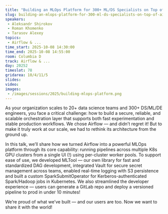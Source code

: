```yaml
---
title: "Building an MLOps Platform for 300+ ML/DS Specialists on Top of Airflow"
slug: building-an-mlops-platform-for-300-ml-ds-specialists-on-top-of-airflow
speakers:
 - Aleksandr Shirokov
 - Roman Khomenko
 - Tarasov Alexey
topics:
 - Airflow & ...
time_start: 2025-10-08 14:30:00
time_end: 2025-10-08 14:55:00
room: Columbia D
track: Airflow & ...
day: 20252
timeslot: 78
gridarea: 10/4/11/5
slides:
video:
images:
 - /images/sessions/2025/building-mlops-platform.png
---
```


As your organization scales to 20+ data science teams and 300+ DS/ML/DE engineers, you face a critical challenge: how to build a secure, reliable, and scalable orchestration layer that supports both fast experimentation and stable production workflows. We chose Airflow — and didn’t regret it! But to make it truly work at our scale, we had to rethink its architecture from the ground up.

In this talk, we’ll share how we turned Airflow into a powerful MLOps platform through its core capability: running pipelines across multiple K8s GPU clusters from a single UI (!) using per-cluster worker pools. To support ease of use, we developed MLTool — our own library for fast and standardized DAG development, integrated Vault for secure secret management across teams, enabled real-time logging with S3 persistence and built a custom SparkSubmitOperator for Kerberos-authenticated Spark/Hadoop jobs in Kubernetes. We also streamlined the developer experience — users can generate a GitLab repo and deploy a versioned pipeline to prod in under 10 minutes!

We’re proud of what we’ve built — and our users are too. Now we want to share it with the world!